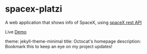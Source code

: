 # spacex-platzi
A web application that shows info of SpaceX, using [spaceX rest API](https://github.com/r-spacex/SpaceX-API) 

Live [Demo](https://platzinautas.now.sh/)

theme: jekyll-theme-minimal
title: Octocat's homepage
description: Bookmark this to keep an eye on my project updates!
